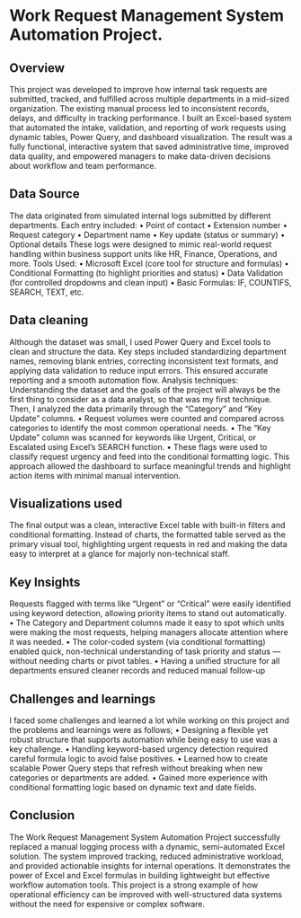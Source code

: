# Work Request Management System Automation Project.

## Overview
This project was developed to improve how internal task requests are submitted, tracked, and fulfilled across multiple departments in a mid-sized organization. The existing manual process led to inconsistent records, delays, and difficulty in tracking performance. I built an Excel-based system that automated the intake, validation, and reporting of work requests using dynamic tables, Power Query, and dashboard visualization.
The result was a fully functional, interactive system that saved administrative time, improved data quality, and empowered managers to make data-driven decisions about workflow and team performance.

## Data Source
The data originated from simulated internal logs submitted by different departments. Each entry included:
•	Point of contact
•	Extension number
•	Request category
•	Department name
•	Key update (status or summary)
•	Optional details
These logs were designed to mimic real-world request handling within business support units like HR, Finance, Operations, and more.
Tools Used:
•	Microsoft Excel (core tool for structure and formulas)
•	Conditional Formatting (to highlight priorities and status)
•	Data Validation (for controlled dropdowns and clean input)
•	Basic Formulas: IF, COUNTIFS, SEARCH, TEXT, etc.

## Data cleaning 
Although the dataset was small, I used Power Query and Excel tools to clean and structure the data. Key steps included standardizing department names, removing blank entries, correcting inconsistent text formats, and applying data validation to reduce input errors. This ensured accurate reporting and a smooth automation flow.
Analysis techniques: Understanding the dataset and the goals of the project will always be the first thing to consider as a data analyst, so that was my first technique. Then, I analyzed the data primarily through the “Category” and “Key Update” columns.
•	Request volumes were counted and compared across categories to identify the most common operational needs.
•	The “Key Update” column was scanned for keywords like Urgent, Critical, or Escalated using Excel’s SEARCH function.
•	These flags were used to classify request urgency and feed into the conditional formatting logic.
This approach allowed the dashboard to surface meaningful trends and highlight action items with minimal manual intervention.

## Visualizations used
The final output was a clean, interactive Excel table with built-in filters and conditional formatting.
Instead of charts, the formatted table served as the primary visual tool, highlighting urgent requests in red and making the data easy to interpret at a glance for majorly non-technical staff.

## Key Insights
Requests flagged with terms like “Urgent” or “Critical” were easily identified using keyword detection, allowing priority items to stand out automatically.
•	The Category and Department columns made it easy to spot which units were making the most requests, helping managers allocate attention where it was needed.
•	The color-coded system (via conditional formatting) enabled quick, non-technical understanding of task priority and status — without needing charts or pivot tables.
•	Having a unified structure for all departments ensured cleaner records and reduced manual follow-up

## Challenges and learnings 
I faced some challenges and learned a lot while working on this project and the problems and learnings were as follows; 
•	Designing a flexible yet robust structure that supports automation while being easy to use was a key challenge.
•	Handling keyword-based urgency detection required careful formula logic to avoid false positives.
•	Learned how to create scalable Power Query steps that refresh without breaking when new categories or departments are added.
•	Gained more experience with conditional formatting logic based on dynamic text and date fields.


## Conclusion
The Work Request Management System Automation Project successfully replaced a manual logging process with a dynamic, semi-automated Excel solution. The system improved tracking, reduced administrative workload, and provided actionable insights for internal operations. It demonstrates the power of Excel and Excel formulas in building lightweight but effective workflow automation tools.
This project is a strong example of how operational efficiency can be improved with well-structured data systems without the need for expensive or complex software.
